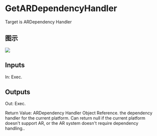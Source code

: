 # GetARDependencyHandler

Target is ARDependency Handler

## 图示

![]($-20221218-18165511.png)

## Inputs

In: Exec.  

## Outputs

Out: Exec.

Return Value: ARDependency Handler Object Reference. the dependency handler for the current platform. Can return null if the current platform doesn't support AR, or the AR system doesn't require dependency handling..

